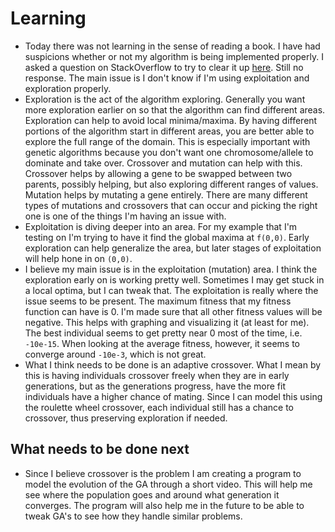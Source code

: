 # Learning #
* Today there was not learning in the sense of reading a book. I have had suspicions whether or not my algorithm is being implemented properly. I asked a question on StackOverflow to try to clear it up [here](https://stackoverflow.com/questions/57362280/which-individuals-should-crossover-and-or-mutate-in-a-genetic-algorithm). Still no response. The main issue is I don't know if I'm using exploitation and exploration properly.
* Exploration is the act of the algorithm exploring. Generally you want more exploration earlier on so that the algorithm can find different areas. Exploration can help to avoid local minima/maxima. By having different portions of the algorithm start in different areas, you are better able to explore the full range of the domain. This is especially important with genetic algorithms because you don't want one chromosome/allele to dominate and take over. Crossover and mutation can help with this. Crossover helps by allowing a gene to be swapped between two parents, possibly helping, but also exploring different ranges of values. Mutation helps by mutating a gene entirely. There are many different types of mutations and crossovers that can occur and picking the right one is one of the things I'm having an issue with.
* Exploitation is diving deeper into an area. For my example that I'm testing on I'm trying to have it find the global maxima at `f(0,0)`. Early exploration can help generalize the area, but later stages of exploitation will help hone in on `(0,0)`.
* I believe my main issue is in the exploitation (mutation) area. I think the exploration early on is working pretty well. Sometimes I may get stuck in a local optima, but I can tweak that. The exploitation is really where the issue seems to be present. The maximum fitness that my fitness function can have is 0. I'm made sure that all other fitness values will be negative. This helps with graphing and visualizing it (at least for me). The best individual seems to get pretty near 0 most of the time, i.e. `-10e-15`. When looking at the average fitness, however, it seems to converge around `-10e-3`, which is not great. 
* What I think needs to be done is an adaptive crossover. What I mean by this is having individuals crossover freely when they are in early generations, but as the generations progress, have the more fit individuals have a higher chance of mating. Since I can model this using the roulette wheel crossover, each individual still has a chance to crossover, thus preserving exploration if needed.
## What needs to be done next
* Since I believe crossover is the problem I am creating a program to model the evolution of the GA through a short video. This will help me see where the population goes and around what generation it converges. The program will also help me in the future to be able to tweak GA's to see how they handle similar problems. 